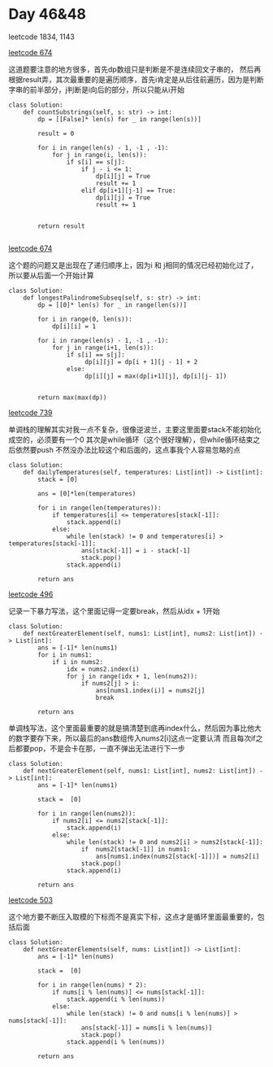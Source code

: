 
# Day 46&48

leetcode 1834, 1143


[leetcode 674](https://leetcode.com/problems/palindromic-substrings/description/)

这道题要注意的地方很多，首先dp数组只是判断是不是连续回文子串的， 然后再根据result弄，其次最重要的是遍历顺序，首先i肯定是从后往前遍历，因为是判断字串的前半部分，j判断是i向后的部分，所以只能从i开始

```
class Solution:
    def countSubstrings(self, s: str) -> int:
        dp = [[False]* len(s) for _ in range(len(s))]

        result = 0

        for i in range(len(s) - 1, -1 , -1):
            for j in range(i, len(s)):
                if s[i] == s[j]:
                    if j - i <= 1:
                        dp[i][j] = True
                        result += 1
                    elif dp[i+1][j-1] == True:
                        dp[i][j] = True
                        result += 1

        
        return result
               
```


[leetcode 674](https://leetcode.com/problems/palindromic-substrings/description/)

这个题的问题又是出现在了递归顺序上，因为i 和 j相同的情况已经初始化过了，所以要从后面一个开始计算
```
class Solution:
    def longestPalindromeSubseq(self, s: str) -> int:
        dp = [[0]* len(s) for _ in range(len(s))]

        for i in range(0, len(s)):
            dp[i][i] = 1

        for i in range(len(s) - 1, -1 , -1):
            for j in range(i+1, len(s)):
                if s[i] == s[j]:
                     dp[i][j] = dp[i + 1][j - 1] + 2
                else:
                     dp[i][j] = max(dp[i+1][j], dp[i][j- 1])

        
        return max(max(dp))
```


[leetcode 739](https://leetcode.com/problems/palindromic-substrings/description/)

单调栈的理解其实对我一点不复杂，很像逆波兰，主要这里面要stack不能初始化成空的，必须要有一个0
其次是while循环（这个很好理解），但while循环结束之后依然要push
不然没办法比较这个和后面的，这点事我个人容易忽略的点

```
class Solution:
    def dailyTemperatures(self, temperatures: List[int]) -> List[int]:
        stack = [0]

        ans = [0]*len(temperatures)

        for i in range(len(temperatures)):
            if temperatures[i] <= temperatures[stack[-1]]:
                stack.append(i)
            else:
                while len(stack) != 0 and temperatures[i] > temperatures[stack[-1]]:
                    ans[stack[-1]] = i - stack[-1]
                    stack.pop()
                stack.append(i)

        return ans
```

[leetcode 496](https://leetcode.com/problems/palindromic-substrings/description/)

记录一下暴力写法，这个里面记得一定要break，然后从idx + 1开始
```
class Solution:
    def nextGreaterElement(self, nums1: List[int], nums2: List[int]) -> List[int]:
        ans = [-1]* len(nums1)
        for i in nums1:
            if i in nums2:
                idx = nums2.index(i)
                for j in range(idx + 1, len(nums2)):
                    if nums2[j] > i:
                        ans[nums1.index(i)] = nums2[j]
                        break

        return ans
```

单调栈写法，这个里面最重要的就是搞清楚到底再index什么，然后因为事比他大的数字要存下来，所以最后的ans数组传入nums2[i]这点一定要认清
而且每次if之后都要pop，不是会卡在那，一直不弹出无法进行下一步
```
class Solution:
    def nextGreaterElement(self, nums1: List[int], nums2: List[int]) -> List[int]:
        ans = [-1]* len(nums1)
        
        stack =  [0]

        for i in range(len(nums2)):
            if nums2[i] <= nums2[stack[-1]]:
                stack.append(i)
            else:
                while len(stack) != 0 and nums2[i] > nums2[stack[-1]]:
                    if  nums2[stack[-1]] in nums1:
                        ans[nums1.index(nums2[stack[-1]])] = nums2[i]
                    stack.pop()
                stack.append(i)

        return ans
```
[leetcode 503](https://leetcode.com/problems/next-greater-element-ii/)


这个地方要不断压入取模的下标而不是真实下标，这点才是循环里面最重要的，包括后面

```
class Solution:
    def nextGreaterElements(self, nums: List[int]) -> List[int]:
        ans = [-1]* len(nums)
        
        stack =  [0]

        for i in range(len(nums) * 2):
            if nums[i % len(nums)] <= nums[stack[-1]]:
                stack.append(i % len(nums))
            else:
                while len(stack) != 0 and nums[i % len(nums)] > nums[stack[-1]]:
                    ans[stack[-1]] = nums[i % len(nums)]
                    stack.pop()
                stack.append(i % len(nums))

        return ans
```


